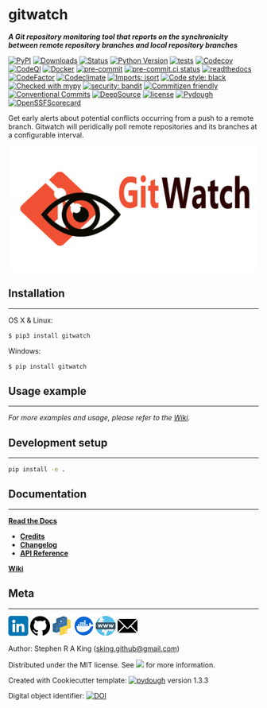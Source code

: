 # gitwatch

_**A Git repository monitoring tool that reports on the synchronicity between remote repository branches and local repository branches**_

[![PyPI][pypi-image]][pypi-url]
[![Downloads][downloads-image]][downloads-url]
[![Status][status-image]][pypi-url]
[![Python Version][python-version-image]][pypi-url]
[![tests][tests-image]][tests-url]
[![Codecov][codecov-image]][codecov-url]
[![CodeQl][codeql-image]][codeql-url]
[![Docker][docker-image]][docker-url]
[![pre-commit][pre-commit-image]][pre-commit-url]
[![pre-commit.ci status][pre-commit.ci-image]][pre-commit.ci-url]
[![readthedocs][readthedocs-image]][readthedocs-url]
[![CodeFactor][codefactor-image]][codefactor-url]
[![Codeclimate][codeclimate-image]][codeclimate-url]
[![Imports: isort][isort-image]][isort-url]
[![Code style: black][black-image]][black-url]
[![Checked with mypy][mypy-image]][mypy-url]
[![security: bandit][bandit-image]][bandit-url]
[![Commitizen friendly][commitizen-image]][commitizen-url]
[![Conventional Commits][conventional-commits-image]][conventional-commits-url]
[![DeepSource][deepsource-image]][deepsource-url]
[![license][license-image]][license-url]
[![Pydough][pydough-image]][pydough-url]
[![OpenSSFScorecard][openssf-image]][openssf-url]

Get early alerts about potential conflicts occurring from a push to a remote branch. Gitwatch will peridically poll remote repositories and its branches at a configurable interval.

![](assets/header.png)

## Installation

---

OS X & Linux:

```bash
$ pip3 install gitwatch
```

Windows:

```bash
$ pip install gitwatch
```

## Usage example

---

_For more examples and usage, please refer to the [Wiki][wiki]._

## Development setup

---

```bash
pip install -e .
```

## Documentation

---

[**Read the Docs**](https://gitwatch.readthedocs.io/en/latest/)

-   [**Credits**](https://gitwatch.readthedocs.io/en/latest/example.html)
-   [**Changelog**](https://gitwatch.readthedocs.io/en/latest/changelog.html)
-   [**API Reference**](https://gitwatch.readthedocs.io/en/latest/autoapi/index.html)

[**Wiki**](https://github.com/Stephen-RA-King/gitwatch/wiki)

## Meta

---

[![](assets/linkedin.png)](https://www.linkedin.com/in/sr-king)
[![](assets/github.png)](https://github.com/Stephen-RA-King)
[![](assets/pypi.png)](https://pypi.org/project/gitwatch)
[![Docker](assets/docker.png)](https://hub.docker.com/r/sraking/gitwatch)
[![](assets/www.png)](https://stephen-ra-king.github.io/justpython/)
[![](assets/email.png)](mailto:sking.github@gmail.com)

Author: Stephen R A King ([sking.github@gmail.com](mailto:sking.github@gmail.com))

Distributed under the MIT license. See [![][license-image]][license-url] for more information.

Created with Cookiecutter template: [![pydough][pydough-image]][pydough-url] version 1.3.3

Digital object identifier: [![DOI](https://zenodo.org/badge/xxxxxxxxx.svg)](https://zenodo.org/badge/latestdoi/xxxxxxxxx)

<!-- Markdown link & img dfn's -->

[bandit-image]: https://img.shields.io/badge/security-bandit-yellow.svg
[bandit-url]: https://github.com/PyCQA/bandit
[black-image]: https://img.shields.io/badge/code%20style-black-000000.svg
[black-url]: https://github.com/psf/black
[codeclimate-image]: https://api.codeclimate.com/v1/badges/7fc352185512a1dab75d/maintainability
[codeclimate-url]: https://codeclimate.com/github/Stephen-RA-King/gitwatch/maintainability
[codecov-image]: https://codecov.io/gh/Stephen-RA-King/gitwatch/branch/main/graph/badge.svg
[codecov-url]: https://app.codecov.io/gh/Stephen-RA-King/gitwatch
[codefactor-image]: https://www.codefactor.io/repository/github/Stephen-RA-King/gitwatch/badge
[codefactor-url]: https://www.codefactor.io/repository/github/Stephen-RA-King/gitwatch
[codeql-image]: https://github.com/Stephen-RA-King/gitwatch/actions/workflows/github-code-scanning/codeql/badge.svg
[codeql-url]: https://github.com/Stephen-RA-King/gitwatch/actions/workflows/github-code-scanning/codeql
[commitizen-image]: https://img.shields.io/badge/commitizen-friendly-brightgreen.svg
[commitizen-url]: http://commitizen.github.io/cz-cli/
[conventional-commits-image]: https://img.shields.io/badge/Conventional%20Commits-1.0.0-yellow.svg?style=flat-square
[conventional-commits-url]: https://conventionalcommits.org
[deepsource-image]: https://app.deepsource.com/gh/Stephen-RA-King/gitwatch.svg/?label=active+issues&show_trend=true
[deepsource-url]: https://app.deepsource.com/gh/Stephen-RA-King/gitwatch/?ref=repository-badge
[docker-image]: https://github.com/Stephen-RA-King/gitwatch/actions/workflows/docker-image.yml/badge.svg
[docker-url]: https://github.com/Stephen-RA-King/gitwatch/actions/workflows/docker-image.yml
[downloads-image]: https://static.pepy.tech/personalized-badge/gitwatch?period=total&units=international_system&left_color=black&right_color=orange&left_text=Downloads
[downloads-url]: https://pepy.tech/project/gitwatch
[format-image]: https://img.shields.io/pypi/format/gitwatch
[isort-image]: https://img.shields.io/badge/%20imports-isort-%231674b1?style=flat&labelColor=ef8336
[isort-url]: https://github.com/pycqa/isort/
[lgtm-alerts-image]: https://img.shields.io/lgtm/alerts/g/Stephen-RA-King/gitwatch.svg?logo=lgtm&logoWidth=18
[lgtm-alerts-url]: https://lgtm.com/projects/g/Stephen-RA-King/gitwatch/alerts/
[lgtm-quality-image]: https://img.shields.io/lgtm/grade/python/g/Stephen-RA-King/gitwatch.svg?logo=lgtm&logoWidth=18
[lgtm-quality-url]: https://lgtm.com/projects/g/Stephen-RA-King/gitwatch/context:python
[license-image]: https://img.shields.io/pypi/l/gitwatch
[license-url]: https://github.com/Stephen-RA-King/gitwatch/blob/main/LICENSE
[mypy-image]: http://www.mypy-lang.org/static/mypy_badge.svg
[mypy-url]: http://mypy-lang.org/
[openssf-image]: https://api.securityscorecards.dev/projects/github.com/Stephen-RA-King/gitwatch/badge
[openssf-url]: https://api.securityscorecards.dev/projects/github.com/Stephen-RA-King/gitwatch
[pre-commit-image]: https://img.shields.io/badge/pre--commit-enabled-brightgreen?logo=pre-commit&logoColor=white
[pre-commit-url]: https://github.com/pre-commit/pre-commit
[pre-commit.ci-image]: https://results.pre-commit.ci/badge/github/Stephen-RA-King/gitwatch/main.svg
[pre-commit.ci-url]: https://results.pre-commit.ci/latest/github/Stephen-RA-King/gitwatch/main
[pydough-image]: https://img.shields.io/badge/pydough-2023-orange
[pydough-url]: https://github.com/Stephen-RA-King/pydough
[pypi-url]: https://pypi.org/project/gitwatch/
[pypi-image]: https://img.shields.io/pypi/v/gitwatch.svg
[python-version-image]: https://img.shields.io/pypi/pyversions/gitwatch
[readthedocs-image]: https://readthedocs.org/projects/gitwatch/badge/?version=latest
[readthedocs-url]: https://gitwatch.readthedocs.io/en/latest/?badge=latest
[status-image]: https://img.shields.io/pypi/status/gitwatch.svg
[tests-image]: https://github.com/Stephen-RA-King/gitwatch/actions/workflows/tests.yml/badge.svg
[tests-url]: https://github.com/Stephen-RA-King/gitwatch/actions/workflows/tests.yml
[wiki]: https://github.com/Stephen-RA-King/gitwatch/wiki
